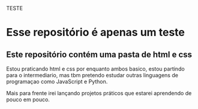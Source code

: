 <!DOCTYPE html>
<html>
<head
<title>TESTE</title>
</head>
<body>
<h1>Esse repositório é apenas um teste</h1>
 <h2> Este repositório contém uma pasta de html e css</h2>
<p>Estou praticando html e css por enquanto ambos basico, estou partindo para o intermediario, mas tbm pretendo estudar outras linguagens de programaçao como JavaScript e Python.</p>
<p>Mais para frente irei lançando projetos práticos que estarei aprendendo de pouco em pouco.</p>
